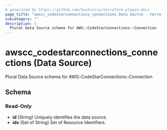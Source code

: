```yaml
---
# generated by https://github.com/hashicorp/terraform-plugin-docs
page_title: "awscc_codestarconnections_connections Data Source - terraform-provider-awscc"
subcategory: ""
description: |-
  Plural Data Source schema for AWS::CodeStarConnections::Connection
---
```


# awscc_codestarconnections_connections (Data Source)

Plural Data Source schema for AWS::CodeStarConnections::Connection



<!-- schema generated by tfplugindocs -->
## Schema

### Read-Only

- **id** (String) Uniquely identifies the data source.
- **ids** (Set of String) Set of Resource Identifiers.


